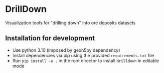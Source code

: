 # DrillDown
Visualization tools for "drilling down" into ore deposits datasets

## Installation for development
- Use python 3.10 (imposed by geoh5py dependency)
- Install dependencies via pip using the provided `requirements.txt` file
- Run `pip install -e .` in the root director to install `drilldown` in editable mode